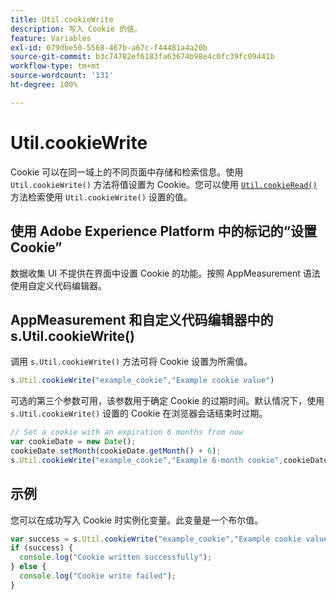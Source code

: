 ```yaml
---
title: Util.cookieWrite
description: 写入 Cookie 的值。
feature: Variables
exl-id: 079dbe50-5568-467b-a67c-f44481a4a20b
source-git-commit: b3c74782ef6183fa63674b98e4c0fc39fc09441b
workflow-type: tm+mt
source-wordcount: '131'
ht-degree: 100%

---
```


# Util.cookieWrite

Cookie 可以在同一域上的不同页面中存储和检索信息。使用 `Util.cookieWrite()` 方法将值设置为 Cookie。您可以使用 [`Util.cookieRead()`](util-cookieread.md) 方法检索使用 `Util.cookieWrite()` 设置的值。

## 使用 Adobe Experience Platform 中的标记的“设置 Cookie”

数据收集 UI 不提供在界面中设置 Cookie 的功能。按照 AppMeasurement 语法使用自定义代码编辑器。

## AppMeasurement 和自定义代码编辑器中的 s.Util.cookieWrite()

调用 `s.Util.cookieWrite()` 方法可将 Cookie 设置为所需值。

```js
s.Util.cookieWrite("example_cookie","Example cookie value")
```

可选的第三个参数可用，该参数用于确定 Cookie 的过期时间。默认情况下，使用 `s.Util.cookieWrite()` 设置的 Cookie 在浏览器会话结束时过期。

```js
// Set a cookie with an expiration 6 months from now
var cookieDate = new Date();
cookieDate.setMonth(cookieDate.getMonth() + 6);
s.Util.cookieWrite("example_cookie","Example 6-month cookie",cookieDate);
```

## 示例

您可以在成功写入 Cookie 时实例化变量。此变量是一个布尔值。

```js
var success = s.Util.cookieWrite("example_cookie","Example cookie value");
if (success) {
  console.log("Cookie written successfully");
} else {
  console.log("Cookie write failed");
}
```

